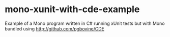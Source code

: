 mono-xunit-with-cde-example
===========================

Example of a Mono program written in C# running xUnit tests but with Mono bundled using http://github.com/pgbovine/CDE
